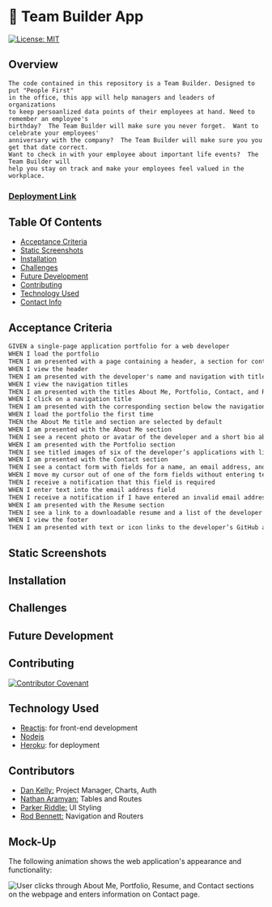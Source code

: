 # 📒 Team Builder App

[![License: MIT](https://img.shields.io/badge/License-MIT-yellow.svg)](https://opensource.org/licenses/MIT)

## Overview
```
The code contained in this repository is a Team Builder. Designed to put "People First"
in the office, this app will help managers and leaders of organizations 
to keep persoanlized data points of their employees at hand. Need to remember an employee's
birthday?  The Team Builder will make sure you never forget.  Want to celebrate your employees'
anniversary with the company?  The Team Builder will make sure you you get that date correct.
Want to check in with your employee about important life events?  The Team Builder will 
help you stay on track and make your employees feel valued in the workplace.
```
### [Deployment Link]()

## Table Of Contents
- [Acceptance Criteria](#acceptance-criteria)
- [Static Screenshots](#static-screenshots)
- [Installation](#installation)
- [Challenges](#challenges)
- [Future Development](#future-development)
- [Contributing](#contributing)
- [Technology Used](#technology-used)
- [Contact Info](#contact-info)

## Acceptance Criteria
```md
GIVEN a single-page application portfolio for a web developer
WHEN I load the portfolio
THEN I am presented with a page containing a header, a section for content, and a footer
WHEN I view the header
THEN I am presented with the developer's name and navigation with titles corresponding to different sections of the portfolio
WHEN I view the navigation titles
THEN I am presented with the titles About Me, Portfolio, Contact, and Resume, and the title corresponding to the current section is highlighted
WHEN I click on a navigation title
THEN I am presented with the corresponding section below the navigation without the page reloading and that title is highlighted
WHEN I load the portfolio the first time
THEN the About Me title and section are selected by default
WHEN I am presented with the About Me section
THEN I see a recent photo or avatar of the developer and a short bio about them
WHEN I am presented with the Portfolio section
THEN I see titled images of six of the developer’s applications with links to both the deployed applications and the corresponding GitHub repositories
WHEN I am presented with the Contact section
THEN I see a contact form with fields for a name, an email address, and a message
WHEN I move my cursor out of one of the form fields without entering text
THEN I receive a notification that this field is required
WHEN I enter text into the email address field
THEN I receive a notification if I have entered an invalid email address
WHEN I am presented with the Resume section
THEN I see a link to a downloadable resume and a list of the developer’s proficiencies
WHEN I view the footer
THEN I am presented with text or icon links to the developer’s GitHub and LinkedIn profiles, and their profile on a third platform (Stack Overflow, Twitter)
```

## Static Screenshots
## Installation
## Challenges
## Future Development
## Contributing
[![Contributor Covenant](https://img.shields.io/badge/Contributor%20Covenant-2.1-4baaaa.svg)](code_of_conduct.md)

## Technology Used
- [Reactjs](https://reactjs.org/): for front-end development
- [Nodejs](nodejs.org)
- [Heroku](): for deployment

## Contributors
- [Dan Kelly:](https://github.com/dpk5e7) Project Manager, Charts, Auth
- [Nathan Aramyan:](https://github.com/shniglehosen) Tables and Routes
- [Parker Riddle:](https://github.com/Priddle88) UI Styling
- [Rod Bennett:](https://github.com/RodBennett) Navigation and Routers

## Mock-Up

The following animation shows the web application's appearance and functionality:

![User clicks through About Me, Portfolio, Resume, and Contact sections on the webpage and enters information on Contact page.](./Assets/20-react-homework-demo-01.gif)
